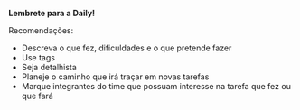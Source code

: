 **Lembrete para a Daily!**

Recomendações:

- Descreva o que fez, dificuldades e o que pretende fazer
- Use tags
- Seja detalhista
- Planeje o caminho que irá traçar em novas tarefas
- Marque integrantes do time que possuam interesse na tarefa que fez ou que fará
